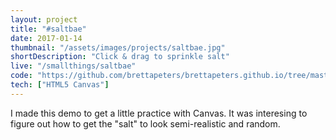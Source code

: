 ```yaml
---
layout: project
title: "#saltbae"
date: 2017-01-14
thumbnail: "/assets/images/projects/saltbae.jpg"
shortDescription: "Click & drag to sprinkle salt"
live: "/smallthings/saltbae"
code: "https://github.com/brettapeters/brettapeters.github.io/tree/master/smallthings/saltbae"
tech: ["HTML5 Canvas"]
---
```


I made this demo to get a little practice with Canvas. It was interesing to figure out how to get the "salt" to look semi-realistic and random.